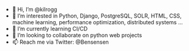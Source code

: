 - 👋 Hi, I’m @kilrogg
- 👀 I’m interested in Python, Django, PostgreSQL, SOLR, HTML, CSS, machine learning, performance optimization, distributed systems ...
- 🌱 I’m currently learning CI/CD
- 💞️ I’m looking to collaborate on python web projects
- 📫 Reach me via Twitter: @Bensensen

<!---
kilrogg/kilrogg is a ✨ special ✨ repository because its `README.md` (this file) appears on your GitHub profile.
You can click the Preview link to take a look at your changes.
--->
